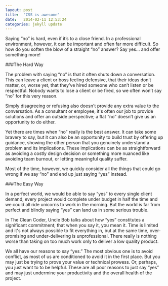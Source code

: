 ```yaml
---
layout: post
title:  "CSS is awesome"
date:   2014-02-11 12:53:24
categories: jekyll update
---
```


Saying “no” is hard, even if it’s to a close friend. In a professional environment, however, it can be important and often far more difficult. So how do you soften the blow of a straight “no” answer? Say yes… and offer something more!

###The Hard Way

The problem with saying “no” is that it often shuts down a conversation. This can leave a client or boss feeling defensive, that their ideas don’t matter, or, worse yet, that they’ve hired someone who can’t listen or be respectful. Nobody wants to lose a client or be fired, so we often won’t say “no” for this very reason.

Simply disagreeing or refusing also doesn't provide any extra value to the conversation. As a consultant or employee, it's often our job to provide solutions and offer an outside perspective; a flat “no” doesn’t give us an opportunity to do either.

Yet there are times when “no” really is the best answer. It can take some bravery to say, but it can also be an opportunity to build trust by offering up guidance, showing the other person that you genuinely understand a problem and its implications. These implications can be as straightforward as avoiding a costly design decision or something more nuanced like avoiding team burnout, or letting meaningful quality suffer.

Most of the time, however, we quickly consider all the things that could go wrong if we say “no” and end up just saying “yes” instead.

###The Easy Way

In a perfect world, we would be able to say “yes” to every single client demand, every project would complete under budget in half the time and we could all ride unicorns to work in the morning. But the world is far from perfect and blindly saying “yes” can land us in some serious trouble.

In The Clean Coder, Uncle Bob talks about how “yes” constitutes a significant commitment; that when you say it, you mean it. Time is limited and it's not always possible to fit everything in, but at the same time, over-promising and under-delivering is unprofessional. There really is nothing worse than taking on too much work only to deliver a low quality product.

We all have our reasons to say “yes.” The most obvious one is to avoid conflict, as most of us are conditioned to avoid it in the first place. But you may just be trying to prove your value or technical prowess. Or, perhaps, you just want to to be helpful. These are all poor reasons to just say “yes” and may just undermine your productivity and the overall health of the project.